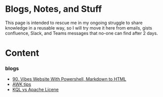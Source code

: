 ﻿# Blogs, Notes, and Stuff
This page is intended to rescue me in my ongoing struggle to share knowledge in a reusable way, so I will try move it here from emails, gists confluence, Slack, and Teams messages that no-one can find after 2 days.
# Content
### blogs
* [90. Vibes Website With Powershell, Markdown to HTML](./content/blogs/90.VibeWebsiteWithPowershellMarkdown2HTML.md)
* [AWK tips](./content/blogs/AWK.md)
* [KQL vs Apache Licene](./content/blogs/KQLvsLucene.md)

